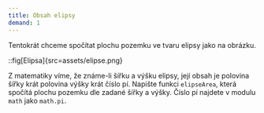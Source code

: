 ```yaml
---
title: Obsah elipsy
demand: 1
---
```


Tentokrát chceme spočítat plochu pozemku ve tvaru elipsy jako na obrázku.

::fig[Elipsa]{src=assets/elipse.png}

Z matematiky víme, že známe-li šířku a výšku elipsy, její obsah je polovina šířky krát polovina výšky krát číslo pí. Napište funkci `elipseArea`, která spočítá plochu pozemku dle zadané šířky a výšky. Číslo pí najdete v modulu `math` jako `math.pi`.

